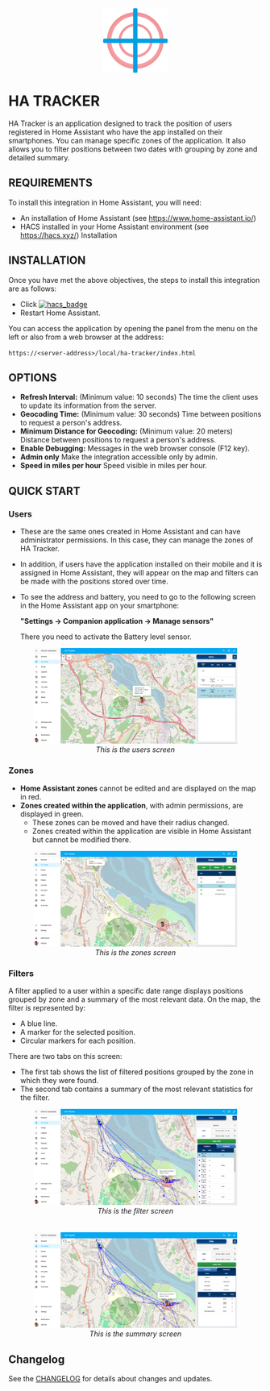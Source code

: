 <div style="text-align: center;">
  <img src="https://raw.githubusercontent.com/vgcouso/ha-tracker/main/docs/images/logo_512x512.png" alt="HA Tracker logo" width="128" height="128" style="display: block; margin: 0 auto;" />
</div>


# HA TRACKER

HA Tracker is an application designed to track the position of users registered in Home Assistant who have the app installed on their smartphones.
You can manage specific zones of the application.
It also allows you to filter positions between two dates with grouping by zone and detailed summary.


## REQUIREMENTS

To install this integration in Home Assistant, you will need:
- An installation of Home Assistant (see https://www.home-assistant.io/)
- HACS installed in your Home Assistant environment (see https://hacs.xyz/)
Installation


## INSTALLATION 

Once you have met the above objectives, the steps to install this integration are as follows:
- Click [![hacs_badge](https://my.home-assistant.io/badges/hacs_repository.svg)](https://my.home-assistant.io/redirect/hacs_repository/?owner=vgcouso&repository=ha-tracker&category=integration)
- Restart Home Assistant.

You can access the application by opening the panel from the menu on the left or also from a web browser at the address:

   `https://<server-address>/local/ha-tracker/index.html`


## OPTIONS

- **Refresh Interval:** (Minimum value: 10 seconds) The time the client uses to update its information from the server.
- **Geocoding Time:** (Minimum value: 30 seconds) Time between positions to request a person's address.
- **Minimum Distance for Geocoding:** (Minimum value: 20 meters) Distance between positions to request a person's address.
- **Enable Debugging:** Messages in the web browser console (F12 key).
- **Admin only** Make the integration accessible only by admin.
- **Speed in miles per hour** Speed visible in miles per hour.
    
## QUICK START

### Users

- These are the same ones created in Home Assistant and can have administrator permissions. In this case, they can manage the zones of HA Tracker.
- In addition, if users have the application installed on their mobile and it is assigned in Home Assistant, they will appear on the map and filters can be made with the positions stored over time.
- To see the address and battery, you need to go to the following screen in the Home Assistant app on your smartphone:

    **"Settings &rarr; Companion application &rarr; Manage sensors"**
  
  There you need to activate the Battery level sensor.

<div align="center">
  <img src="https://raw.githubusercontent.com/vgcouso/ha-tracker/main/docs/images/users.png" alt="HA Tracker users screen" style="width: 80%; max-width: 100%; height: auto;" />
  <br>
  <em>This is the users screen</em>
</div>

### Zones

- **Home Assistant zones** cannot be edited and are displayed on the map in red.
- **Zones created within the application**, with admin permissions, are displayed in green.
  - These zones can be moved and have their radius changed.
  - Zones created within the application are visible in Home Assistant but cannot be modified there.

<div align="center">
  <img src="https://raw.githubusercontent.com/vgcouso/ha-tracker/main/docs/images/zones.png" alt="HA Tracker zones screen" style="width: 80%; max-width: 100%; height: auto;" />
  <br>
  <em>This is the zones screen</em>
</div>

### Filters

A filter applied to a user within a specific date range displays positions grouped by zone and a summary of the most relevant data.
On the map, the filter is represented by:
- A blue line.
- A marker for the selected position.
- Circular markers for each position.


There are two tabs on this screen:
- The first tab shows the list of filtered positions grouped by the zone in which they were found.
- The second tab contains a summary of the most relevant statistics for the filter.


<div align="center">
  <img src="https://raw.githubusercontent.com/vgcouso/ha-tracker/main/docs/images/filter.png" alt="HA Tracker filter screen" style="width: 80%; max-width: 100%; height: auto;" />
  <br>
  <em>This is the filter screen</em>
</div>
<br>
<br>
<div align="center">
  <img src="https://raw.githubusercontent.com/vgcouso/ha-tracker/main/docs/images/summary.png" alt="HA Tracker summary screen" style="width: 80%; max-width: 100%; height: auto;" />
  <br>
  <em>This is the summary screen</em>
</div>


## Changelog

See the [CHANGELOG](CHANGELOG.md) for details about changes and updates.
